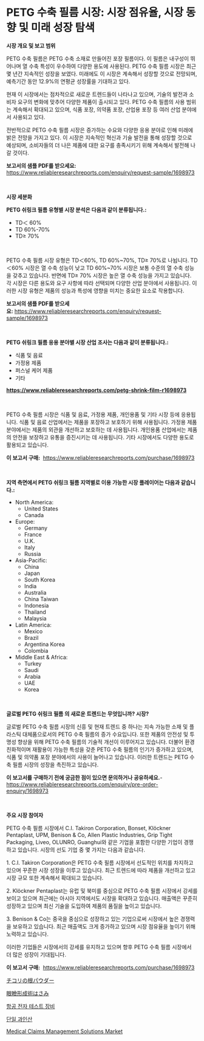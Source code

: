 <p><h1>PETG 수축 필름 시장: 시장 점유율, 시장 동향 및 미래 성장 탐색</h1></p><p><strong>시장 개요 및 보고 범위</strong></p>
<p><p>PETG 수축 필름은 PETG 수축 소재로 만들어진 포장 필름이다. 이 필름은 내구성이 뛰어나며 열 수축 특성이 우수하여 다양한 용도에 사용된다. PETG 수축 필름 시장은 최근 몇 년간 지속적인 성장을 보였다. 미래에도 이 시장은 계속해서 성장할 것으로 전망되며, 예측기간 동안 12.9%의 연평균 성장률을 기대하고 있다. </p><p>현재 이 시장에서는 점차적으로 새로운 트렌드들이 나타나고 있으며, 기술의 발전과 소비자 요구의 변화에 맞추어 다양한 제품이 출시되고 있다. PETG 수축 필름의 사용 범위는 계속해서 확대되고 있으며, 식품 포장, 의약품 포장, 산업용 포장 등 여러 산업 분야에서 사용되고 있다.</p><p>전반적으로 PETG 수축 필름 시장은 증가하는 수요와 다양한 응용 분야로 인해 미래에 밝은 전망을 가지고 있다. 이 시장은 지속적인 혁신과 기술 발전을 통해 성장할 것으로 예상되며, 소비자들의 더 나은 제품에 대한 요구를 충족시키기 위해 계속해서 발전해 나갈 것이다.</p></p>
<p><strong>보고서의 샘플 PDF를 받으세요:</strong> <a href="https://www.reliableresearchreports.com/enquiry/request-sample/1698973">https://www.reliableresearchreports.com/enquiry/request-sample/1698973</a></p>
<p>&nbsp;</p>
<p><strong>시장 세분화</strong></p>
<p><strong>PETG 쉬링크 필름 유형별 시장 분석은 다음과 같이 분류됩니다.:</strong></p>
<p><ul><li>TD＜ 60%</li><li>TD 60%-70%</li><li>TD≥ 70%</li></ul></p>
<p>&nbsp;</p>
<p><p>PETG 수축 필름 시장 유형은 TD＜60%, TD 60%~70%, TD≥ 70%로 나뉩니다. TD＜60% 시장은 열 수축 성능이 낮고 TD 60%~70% 시장은 보통 수준의 열 수축 성능을 갖추고 있습니다. 반면에 TD≥ 70% 시장은 높은 열 수축 성능을 가지고 있습니다. 각 시장은 다른 용도와 요구 사항에 따라 선택되며 다양한 산업 분야에서 사용됩니다. 이러한 시장 유형은 제품의 성능과 특성에 영향을 미치는 중요한 요소로 작용합니다.</p></p>
<p><strong>보고서의 샘플 PDF를 받으세요:</strong>&nbsp;<a href="https://www.reliableresearchreports.com/enquiry/request-sample/1698973">https://www.reliableresearchreports.com/enquiry/request-sample/1698973</a></p>
<p>&nbsp;</p>
<p><strong> PETG 쉬링크 필름 응용 분야별 시장 산업 조사는 다음과 같이 분류됩니다.:</strong></p>
<p><ul><li>식품 및 음료</li><li>가정용 제품</li><li>퍼스널 케어 제품</li><li>기타</li></ul></p>
<p><strong><a href="https://www.reliableresearchreports.com/petg-shrink-film-r1698973">https://www.reliableresearchreports.com/petg-shrink-film-r1698973</a></strong></p>
<p>&nbsp;</p>
<p><p>PETG 수축 필름 시장은 식품 및 음료, 가정용 제품, 개인용품 및 기타 시장 등에 응용됩니다. 식품 및 음료 산업에서는 제품을 포장하고 보호하기 위해 사용됩니다. 가정용 제품 분야에서는 제품의 외관을 개선하고 보호하는 데 사용됩니다. 개인용품 산업에서는 제품의 안전을 보장하고 유통을 증진시키는 데 사용됩니다. 기타 시장에서도 다양한 용도로 활용되고 있습니다.</p></p>
<p><strong>이 보고서 구매:</strong>&nbsp; <a href="https://www.reliableresearchreports.com/purchase/1698973">https://www.reliableresearchreports.com/purchase/1698973</a></p>
<p>&nbsp;</p>
<p><strong>지역 측면에서 PETG 쉬링크 필름 지역별로 이용 가능한 시장 플레이어는 다음과 같습니다.:</strong></p>
<p><ul>
    <li>
        North America:
        <ul>
            <li>United States</li>
            <li>Canada</li>
        </ul>
    </li>
    <li>
        Europe:
        <ul>
            <li>Germany</li>
            <li>France</li>
            <li>U.K.</li>
            <li>Italy</li>
            <li>Russia</li>
        </ul>
    </li>
    <li>
        Asia-Pacific:
        <ul>
            <li>China</li>
            <li>Japan</li>
            <li>South Korea</li>
            <li>India</li>
            <li>Australia</li>
            <li>China Taiwan</li>
            <li>Indonesia</li>
            <li>Thailand</li>
            <li>Malaysia</li>
        </ul>
    </li>
    <li>
        Latin America:
        <ul>
            <li>Mexico</li>
            <li>Brazil</li>
            <li>Argentina Korea</li>
            <li>Colombia</li>
        </ul>
    </li>
    <li>
        Middle East & Africa:
        <ul>
            <li>Turkey</li>
            <li>Saudi</li>
            <li>Arabia</li>
            <li>UAE</li>
            <li>Korea</li>
        </ul>
    </li>
    </ul></p>
<p>&nbsp;</p>
<p><strong>글로벌 PETG 쉬링크 필름 의 새로운 트렌드는 무엇입니까? 시장?</strong></p>
<p><p>글로벌 PETG 수축 필름 시장의 신흥 및 현재 트렌드 중 하나는 지속 가능한 소재 및 플라스틱 대체품으로서의 PETG 수축 필름의 증가 수요입니다. 또한 제품의 안전성 및 투명성 향상을 위해 PETG 수축 필름의 기술적 개선이 이루어지고 있습니다. 더불어 환경 친화적이며 재활용이 가능한 특성을 갖춘 PETG 수축 필름의 인기가 증가하고 있으며, 식품 및 의약품 포장 분야에서의 사용이 늘어나고 있습니다. 이러한 트렌드는 PETG 수축 필름 시장의 성장을 촉진하고 있습니다.</p></p>
<p><strong>이 보고서를 구매하기 전에 궁금한 점이 있으면 문의하거나 공유하세요.</strong>- <a href="https://www.reliableresearchreports.com/enquiry/pre-order-enquiry/1698973">https://www.reliableresearchreports.com/enquiry/pre-order-enquiry/1698973</a></p>
<p>&nbsp;</p>
<p><strong>주요 시장 참여자</strong></p>
<p><p>PETG 수축 필름 시장에서 C.I. Takiron Corporation, Bonset, Klöckner Pentaplast, UPM, Benison & Co, Allen Plastic Industries, Grip Tight Packaging, Liveo, OLUNRO, Guanghui와 같은 기업을 포함한 다양한 기업이 경쟁하고 있습니다. 시장의 선도 기업 중 몇 가지는 다음과 같습니다.</p><p>1. C.I. Takiron Corporation은 PETG 수축 필름 시장에서 선도적인 위치를 차지하고 있으며 꾸준한 시장 성장을 이루고 있습니다. 최근 트렌드에 따라 제품을 개선하고 있고 시장 규모 또한 계속해서 확대되고 있습니다.</p><p>2. Klöckner Pentaplast는 유럽 및 북미를 중심으로 PETG 수축 필름 시장에서 강세를 보이고 있으며 최근에는 아시아 지역에서도 시장을 확대하고 있습니다. 매출액은 꾸준히 성장하고 있으며 최신 기술을 도입하여 제품의 품질을 높이고 있습니다.</p><p>3. Benison & Co는 중국을 중심으로 성장하고 있는 기업으로써 시장에서 높은 경쟁력을 보유하고 있습니다. 최근 매출액도 크게 증가하고 있으며 시장 점유율을 높이기 위해 노력하고 있습니다.</p><p>이러한 기업들은 시장에서의 강세를 유지하고 있으며 향후 PETG 수축 필름 시장에서 더 많은 성장이 기대됩니다.</p></p>
<p><strong>이 보고서 구매:</strong>&nbsp;&nbsp;<a href="https://www.reliableresearchreports.com/purchase/1698973">https://www.reliableresearchreports.com/purchase/1698973</a></p>
<p><p><a href="https://medium.com/@jordanilliamson678678/%E3%83%81%E3%82%B3%E3%83%AA%E3%83%BC%E6%A0%B9%E3%83%91%E3%82%A6%E3%83%80%E3%83%BC%E3%81%AE%E5%B8%82%E5%A0%B4%E8%AA%BF%E6%9F%BB%E3%83%AC%E3%83%9D%E3%83%BC%E3%83%88-%E3%81%9D%E3%81%AE%E6%AD%B4%E5%8F%B2%E3%81%8A%E3%82%88%E3%81%B32031%E5%B9%B4%E3%81%BE%E3%81%A7%E3%81%AE%E4%BA%88%E6%B8%AC-26a842fd38f0">チコリの根パウダー</a></p><p><a href="https://github.com/Sophiaard2003/Market-Research-Report-List-1/blob/main/712155425454.md">眼瞼形成術はさみ</a></p><p><a href="https://medium.com/@dylanobrien626/%ED%95%AD%EA%B3%B5%EC%A0%84%EC%9E%90%EC%9E%A5%EB%B9%84-%EC%8B%9C%ED%97%98-%EC%9E%A5%EB%B9%84-%EC%8B%9C%EC%9E%A5-%EC%A1%B0%EC%82%AC-%EB%B3%B4%EA%B3%A0%EC%84%9C-%EA%B7%B8-%EC%97%AD%EC%82%AC-%EB%B0%8F-2024%EB%85%84%EB%B6%80%ED%84%B0-2031%EB%85%84%EA%B9%8C%EC%A7%80%EC%9D%98-%EC%98%88%EC%B8%A1-0a84997069bd">항공 전자 테스트 장비</a></p><p><a href="https://medium.com/@deborahward03/%EB%8B%A8%EC%9D%BC-%EC%8A%88%ED%8D%BC-%EC%9D%B8%EC%82%B0%EC%97%BC-%EC%8B%9C%EC%9E%A5-%EA%B7%9C%EB%AA%A8-%EC%8B%9C%EC%9E%A5-%EC%A0%84%EB%A7%9D-%EB%B0%8F-%EC%8B%9C%EC%9E%A5-%EC%98%88%EC%B8%A1-2024%EB%85%84%EB%B6%80%ED%84%B0-2031%EB%85%84-5f52deeb5052">단일 과인산</a></p><p><a href="https://github.com/brenzgnarento/Market-Research-Report-List-2/blob/main/medical-claims-management-solutions-market.md">Medical Claims Management Solutions Market</a></p></p>